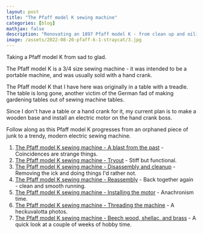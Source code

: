 ```yaml
---
layout: post
title: "The Pfaff model K sewing machine"
categories: [blog]
mathjax: false
description: "Renovating an 1897 Pfaff model K - from clean up and oiling, through a new base, to an electric motor."
image: /assets/2022-08-20-pfaff-k-1-straycat/3.jpg
---
```

Taking a Pfaff model K from sad to glad.

The Pfaff model K is a 3/4 size sewing machine - it was intended to be a portable machine, and was usually sold with a hand crank.

The Pfaff model K that I have here was originally in a table with a treadle.  The table is long gone, another victim of the German fad of making gardening tables out of sewing machine tables.

Since I don't have a table or a hand crank for it, my current plan is to make a wooden base and install an electric motor on the hand crank boss.

Follow along as this Pfaff model K progresses from an orphaned piece of junk to a trendy, modern electric sewing machine.

1. [The Pfaff model K sewing machine - A blast from the past](pfaff-k-1-straycat) - Coincidences are strange things.
2. [The Pfaff model K sewing machine - Tryout](pfaff-k-2) - Stiff but functional.
3. [The Pfaff model K sewing machine - Disassembly and cleanup](pfaff-k-3-cleanup) - Removing the ick and doing things I'd rather not.
4. [The Pfaff model K sewing machine - Reassembly](pfaff-k-4-reassembly) - Back together again - clean and smooth running.
5. [The Pfaff model K sewing machine - Installing the motor](pfaff-k-5-motor) - Anachronism time.
6. [The Pfaff model K sewing machine - Threading the machine](pfaff-k-6-threading) - A heckuvalotta photos.
7. [The Pfaff model K sewing machine -  Beech wood, shellac, and brass](pfaff-k-7-base) - A quick look at a couple of weeks of hobby time.


